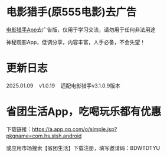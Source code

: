 # 电影猎手(原555电影)去广告

[电影猎手App](https://www.123684.com/s/XY3fjv-plQKd)去广告版，仅用于学习交流，请勿用于任何非法用途

神秘观影App，低调分享，内容丰富，人手必备，不会失望！

# 更新日志

2025.01.09&nbsp;&nbsp;&nbsp;&nbsp;v1.0.19&nbsp;&nbsp;&nbsp;&nbsp;适配电影猎手v3.1.0.9版本

# 省团生活App，吃喝玩乐都有优惠

下载链接：https://a.app.qq.com/o/simple.jsp?pkgname=com.hs.stsh.android

或应用市场搜索【省团生活】下载注册，填写邀请码：BDWTDTYU


